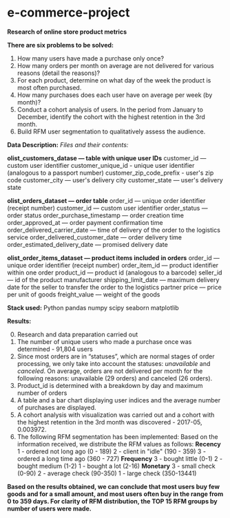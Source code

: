 # e-commerce-project

__Research of online store product metrics__

__There are six problems to be solved:__

1. How many users have made a purchase only once?
2. How many orders per month on average are not delivered for various reasons (detail the reasons)?
3. For each product, determine on what day of the week the product is most often purchased.
4. How many purchases does each user have on average per week (by month)?
5. Conduct a cohort analysis of users. In the period from January to December, identify the cohort with the highest retention in the 3rd month.
6. Build RFM user segmentation to qualitatively assess the audience.


__Data Description:__
*Files and their contents:*

__olist_customers_datase — table with unique user IDs__
customer_id — custom user identifier
customer_unique_id - unique user identifier (analogous to a passport number)
customer_zip_code_prefix - user's zip code
customer_city — user's delivery city
customer_state — user's delivery state

__olist_orders_dataset —  order table__
order_id — unique order identifier (receipt number)
customer_id — custom user identifier
order_status — order status
order_purchase_timestamp — order creation time
order_approved_at — order payment confirmation time
order_delivered_carrier_date — time of delivery of the order to the logistics service
order_delivered_customer_date — order delivery time
order_estimated_delivery_date — promised delivery date

__olist_order_items_dataset —  product items included in orders__
order_id — unique order identifier (receipt number)
order_item_id — product identifier within one order
product_id — product id (analogous to a barcode)
seller_id — id of the product manufacturer
shipping_limit_date — maximum delivery date for the seller to transfer the order to the logistics partner
price — price per unit of goods
freight_value — weight of the goods

__Stack used:__
Python
pandas 
numpy 
scipy
seaborn 
matplotlib


__Results:__

0. Research and data preparation carried out
1. The number of unique users who made a purchase once was determined - 91,804 users
2. Since most orders are in “statuses”, which are normal stages of order processing, we only take into account the statuses: *unavailable* and *canceled*. On average, orders are not delivered per month for the following reasons: unavailable (29 orders) and canceled (26 orders).
3. Product_id is determined with a breakdown by day and maximum number of orders
4. A table and a bar chart displaying user indices and the average number of purchases are displayed.
5. A cohort analysis with visualization was carried out and a cohort with the highest retention in the 3rd month was discovered - 2017-05, 0.003972.
6. The following RFM segmentation has been implemented:
  Based on the information received, we distribute the RFM values as follows:
__Recency__
1 - ordered not long ago (0 - 189)
2 - client in "idle" (190 - 359)
3 - ordered a long time ago (360 - 727)
__Frequency__
3 - bought little (0-1)
2 - bought medium (1-2)
1 - bought a lot (2-16)
__Monetary__
3 - small check (0-90)
2 - average check (90-350)
1 - large check (350-13441)
   
__Based on the results obtained, we can conclude that most users buy few goods and for a small amount, and most users often buy in the range from 0 to 359 days.
For clarity of RFM distribution, the TOP 15 RFM groups by number of users were made.__
